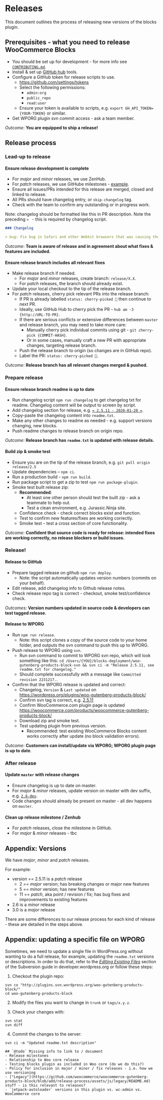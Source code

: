 # Releases

This document outlines the process of releasing new versions of the blocks plugin.

## Prerequisites - what you need to release WooCommerce Blocks
- You should be set up for development - for more info see [`CONTRIBUTING.md`](CONTRIBUTING.md).
- Install & set up [GitHub hub](https://hub.github.com) tools.
- Configure a GitHub token for release scripts to use.
  - https://github.com/settings/tokens
  - Select the following permissions: 
    - `admin:org`
    - `public_repo`
    - `read:user`
  - Ensure your token is available to scripts, e.g. `export GH_API_TOKEN={YOUR-TOKEN}` or similar.
- Get WPORG plugin svn commit access - ask a team member.

_Outcome_: __You are equipped to ship a release!__

## Release process
### Lead-up to release
#### Ensure release development is complete
- For _major_ and _minor_ releases, we use ZenHub.
- For _patch_ releases, we use GitHube milestones - [example](https://github.com/woocommerce/woocommerce-gutenberg-products-block/milestone/41).
- Ensure all issues/PRs intended for this release are merged, closed and linked to release.
- All PRs should have changelog entry, or `skip-changelog` tag.
- Check with the team to confirm any outstanding or in progress work.

Note: changelog should be formatted like this in PR description. Note the preceding `> ` - this is required by changelog script.

```md
### Changelog

> bug: Fix bug in Safari and other Webkit browsers that was causing the All Products block to show 0 results when resetting the sort value.
```

_Outcome_: __Team is aware of release and in agreement about what fixes & features are included.__

#### Ensure release branch includes all relevant fixes
- Make release branch if needed.
  - For _major_ and _minor_ releases, create branch: `release/X.X`.
  - For _patch_ releases, the branch should already exist.
- Update your local checkout to the tip of the release branch.
- For _patch_ releases, cherry pick relevant PRs into the release branch:
  - If PR is already labelled `status: cherry-picked 🍒` then continue to next PR.
  - Ideally, use GitHub Hub to cherry pick the PR - `hub am -3 {http://URL-TO-PR}`. 
  - If there are serious conflicts or extensive differences between `master` and release branch, you may need to take more care:
    - Manually cherry pick individual commits using git - `git cherry-pick {COMMIT-HASH}`.
    - Or in some cases, manually craft a new PR with appropriate changes, targeting release branch.
  - Push the release branch to origin (so changes are in GitHub repo).
  - Label the PR: `status: cherry-picked 🍒`.

_Outcome_: __Release branch has all relevant changes merged & pushed.__

### Prepare release
#### Ensure release branch readme is up to date
- Run changelog script `npm run changelog` to get changelog txt for readme. Changelog content will be output to screen by script.
- Add changelog section for release, e.g. [`= 2.5.11 - 2020-01-20 =`](https://github.com/woocommerce/woocommerce-gutenberg-products-block/commit/74a41881bfa456a2167a52aaeb4871352255e328).
- Copy-paste the changelog content into `readme.txt`.
- Make any other changes to readme as needed - e.g. support versions changing, new blocks. 
- Push readme changes to release branch on origin repo.

_Outcome_: __Release branch has `readme.txt` is updated with release details.__

#### Build zip & smoke test
- Ensure you are on the tip of the release branch, e.g. `git pull origin release/2.5`
- Update dependencies – `npm ci`.
- Run a production build - `npm run build`.
- Run package script to get a zip to test `npm run package-plugin`.
- Smoke test built release zip:
  - __Recommended__: 
    - At least one other person should test the built zip - ask a teammate to help out.
    - Test a clean environment, e.g. Jurassic.Ninja site.
  - Confidence check - check correct blocks exist and function.
  - Test to confirm new features/fixes are working correctly.
  - Smoke test – test a cross section of core functionality.

_Outcome_: __Confident that source code is ready for release: intended fixes are working correctly, no release blockers or build issues.__

### Release!
#### Release to GitHub
- Prepare tagged release on github `npm run deploy`. 
  - Note: the script automatically updates version numbers (commits on your behalf).
- Edit release, add changelog info to Github release notes.
- Check release repo tag is correct - checkout, smoke test/confidence check.

_Outcomes_: __Version numbers updated in source code & developers can test tagged release.__

#### Release to WPORG
- Run `npm run release`.
  - Note: this script clones a copy of the source code to your home folder, and outputs the svn command to push this up to WPORG.
- Push release to WPORG using `svn`.
  - Run svn command to commit to WPORG svn repo, which will look something like this: `cd /Users/{YOU}/blocks-deployment/woo-gutenberg-products-block-svn && svn ci -m "Release 2.5.11, see readme.txt for changelog."`
  - Should complete successfully with a message like `Committed revision 2231217.`.
- Confirm that the WPORG release is updated and correct:
  - Changelog, `Version` & `Last updated` on https://wordpress.org/plugins/woo-gutenberg-products-block/
  - Confirm svn tag is correct, e.g. [2.5.11](https://plugins.svn.wordpress.org/woo-gutenberg-products-block/tags/2.5.11/)
  - Confirm WooCommerce.com plugin page is updated https://woocommerce.com/products/woocommerce-gutenberg-products-block/
  - Download zip and smoke test.
  - Test updating plugin from previous version.
    - Recommended: test existing WooCommerce Blocks content works correctly after update (no block validation errors).

_Outcome_: __Customers can install/update via WPORG; WPORG plugin page is up to date__.

### After release
#### Update `master` with release changes
- Ensure changelog is up to date on master.
- For _major_ & _minor_ releases, update version on master with dev suffix, e.g. [`2.6-dev`](https://github.com/woocommerce/woocommerce-gutenberg-products-block/commit/e27f053e7be0bf7c1d376f5bdb9d9999190ce158).
- Code changes should already be present on master - all dev happens on `master`.

#### Clean up release milestone / Zenhub
- For _patch_ releases, close the milestone in GitHub.
- For _major_ & _minor_ releases - tbc

## Appendix: Versions
We have _major_, _minor_ and _patch_ releases. 

For example:

- version == 2.5.11 is a _patch_ release
  - 2 == _major_ version; has breaking changes or major new features
  - 5 == _minor_ version; has new features
  - 11 == _patch_, aka point / revision / fix; has bug fixes and improvements to existing features
- 2.6 is a _minor_ release
- 3.0 is a _major_ release

There are some differences to our release process for each kind of release - these are detailed in the steps above.

## Appendix: updating a specific file on WPORG 

Sometimes, we need to update a single file in WordPress.org without wanting to do a full release, for example, updating the `readme.txt` versions or descriptions. In order to do that, refer to the _[Editing Existing Files](https://developer.wordpress.org/plugins/wordpress-org/how-to-use-subversion/#editing-existing-files)_ section of the Subversion guide in developer.wordpress.org or follow these steps:

1. Checkout the plugin repo:

```
svn co "http://plugins.svn.wordpress.org/woo-gutenberg-products-block/"
cd woo-gutenberg-products-block
```

2. Modify the files you want to change in `trunk` or `tags/x.y.z`.

3. Check your changes with:

```
svn stat
svn diff
```

4. Commit the changes to the server:

```
svn ci -m "Updated readme.txt description"

## `@todo` Missing info to link to / document
- Release milestones
- Relationship to Woo core release
- Testing blocks plugin as included in Woo core (do we do this?)
- Policy for inclusion in major / minor / fix releases - i.e. how we use versioning 
- ["Legacy"](https://github.com/woocommerce/woocommerce-gutenberg-products-block/blob/add/release-process/assets/js/legacy/README.md) stuff - is this relevant to releases?
- `jetpack-autoloader` versions in this plugin vs. wc-admin vs. WooCommerce core
